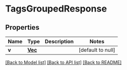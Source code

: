 # TagsGroupedResponse

## Properties

| Name  | Type                                   | Description | Notes             |
| ----- | -------------------------------------- | ----------- | ----------------- |
| **v** | [**Vec<TagsGrouped>**](TagsGrouped.md) |             | [default to null] |

[[Back to Model list]](../README.md#documentation-for-models) [[Back to API list]](../README.md#documentation-for-api-endpoints) [[Back to README]](../README.md)
